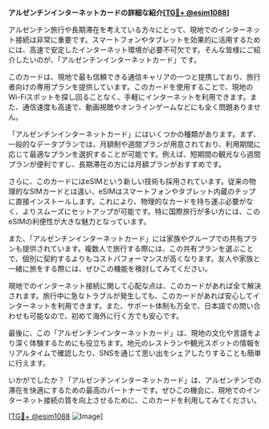 **アルゼンチンインターネットカードの詳細な紹介[[TG💪+ @esim1088](https://t.me/s/esim1088)]**

アルゼンチン旅行や長期滞在を考えている方々にとって、現地でのインターネット接続は非常に重要です。スマートフォンやタブレットを効果的に活用するためには、高速で安定したインターネット環境が必要不可欠です。そんな皆様にご紹介したいのが、「アルゼンチンインターネットカード」です。

このカードは、現地で最も信頼できる通信キャリアの一つと提携しており、旅行者向けの専用プランを提供しています。このカードを使用することで、現地のWi-Fiスポットを探し回ることなく、手軽にインターネットを利用できます。また、通信速度も高速で、動画視聴やオンラインゲームなどにも全く問題ありません。

「アルゼンチンインターネットカード」にはいくつかの種類があります。まず、一般的なデータプランでは、月額制や週間プランが用意されており、利用期間に応じて最適なプランを選択することが可能です。例えば、短期間の観光なら週間プランが便利ですし、長期滞在の方には月額プランがおすすめです。

さらに、このカードにはeSIMという新しい技術も採用されています。従来の物理的なSIMカードとは違い、eSIMはスマートフォンやタブレット内蔵のチップに直接インストールします。これにより、物理的なカードを持ち運ぶ必要がなく、よりスムーズにセットアップが可能です。特に国際旅行が多い方には、このeSIMの利便性が大きな魅力となっています。

また、「アルゼンチンインターネットカード」には家族やグループでの共有プランも提供されています。複数人で旅行する際には、この共有プランを選ぶことで、個別に契約するよりもコストパフォーマンスが高くなります。友人や家族と一緒に旅をする際には、ぜひこの機能を検討してみてください。

現地でのインターネット接続に関して心配な点は、このカードがあれば全て解決されます。旅行中に急なトラブルが発生しても、このカードがあれば安心してインターネットを利用できます。また、サポート体制も万全で、日本語での問い合わせも可能なので、初めて海外に行く方でも安心です。

最後に、この「アルゼンチンインターネットカード」は、現地の文化や言語をより深く体験するためにも役立ちます。地元のレストランや観光スポットの情報をリアルタイムで確認したり、SNSを通じて思い出をシェアしたりすることも簡単に行えます。

いかがでしたか？「アルゼンチンインターネットカード」は、アルゼンチンでの滞在を快適にするための最高のパートナーです。ぜひこの機会に、現地でのインターネット接続の質を向上させるために、このカードを利用してみてください。

[[TG💪+ @esim1088](https://t.me/s/esim1088) ![Image](https://i.postimg.cc/Y0z9fWf4/image.png)]